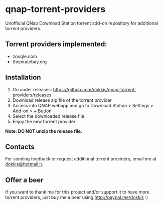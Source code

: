 # qnap-torrent-providers
Unofficial QNap Download Station torrent add-on repository for additional torrent providers.

## Torrent providers implemented:
* zooqle.com
* thepiratebay.org

## Installation
1. Go under releases: https://github.com/dokkis/qnap-torrent-providers/releases
1. Download release zip file of the torrent provider
1. Access into QNAP webapp and go to Download Station > Settings > Add-on > + Button
1. Select the downloaded release file
1. Enjoy the new torrent provider

**Note: DO NOT unzip the release file.**

## Contacts
For sending feedback or request additional torrent providers, email me at dokkis@hotmail.it.

## Offer a beer
If you want to thank me for this project and/or support it to have more torrent providers, just buy me a beer using http://paypal.me/dokkis :)
